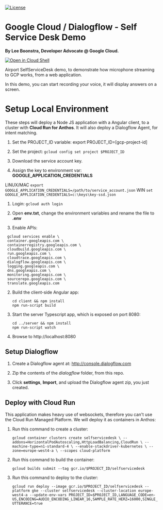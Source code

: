 [![License](https://img.shields.io/badge/License-Apache%202.0-blue.svg)](https://opensource.org/licenses/Apache-2.0)

# Google Cloud / Dialogflow - Self Service Desk Demo

**By Lee Boonstra, Developer Advocate @ Google Cloud.**

[![Open in Cloud Shell](http://gstatic.com/cloudssh/images/open-btn.svg)](https://console.cloud.google.com/cloudshell/editor?cloudshell_git_repo=https%3A%2F%2Fgithub.com%2Fsavelee%2Fselfservicedesk&cloudshell_tutorial=TUTORIAL.md)

Airport SelfServiceDesk demo, to demonstrate how microphone streaming to GCP works, from a web application.

In this demo, you can start recording your voice, it will display answers on a screen.

# Setup Local Environment

These steps will deploy a Node JS application with a Angular client, to a cluster with **Cloud Run for Anthos**.
It will also deploy a Dialogflow Agent, for intent matching.

1. Set the PROJECT_ID variable: export PROJECT_ID=[gcp-project-id]

1. Set the project: `gcloud config set project $PROJECT_ID`

1. Download the service account key.

1. Assign the key to environment var: **GOOGLE_APPLICATION_CREDENTIALS**

 LINUX/MAC
 `export GOOGLE_APPLICATION_CREDENTIALS=/path/to/service_account.json`
 WIN
 `set GOOGLE_APPLICATION_CREDENTIALS=c:\keys\key-ssd.json`

1. Login: `gcloud auth login`

1. Open **env.txt**, change the environment variables and rename the file to **.env**

1. Enable APIs:

 ```
  gcloud services enable \
  container.googleapis.com \ 
  containerregistry.googleapis.com \
  cloudbuild.googleapis.com \
  run.googleapis.com \
  cloudtrace.googleapis.com \
  dialogflow.googleapis.com \
  logging.googleapis.com \
  dns.googleapis.com \
  monitoring.googleapis.com \
  sourcerepo.googleapis.com \
  translate.googleapis.com
```

2. Build the client-side Angular app:
    
    ```
    cd client && npm install
    npm run-script build
    ```

3. Start the server Typescript app, which is exposed on port 8080:

    ```
    cd ../server && npm install
    npm run-script watch
    ```

4. Browse to http://localhost:8080

## Setup Dialogflow

1. Create a Dialogflow agent at: http://console.dialogflow.com

1. Zip the contents of the *dialogflow* folder, from this repo.

1. Click **settings**, **Import**, and upload the Dialogflow agent zip, you just created.

## Deploy with Cloud Run

This application makes heavy use of websockets,
therefore you can't use the Cloud Run Managed Platform.
We will deploy it as containers in Anthos:

1. Run this command to create a cluster:

    `gcloud container clusters create selfservicedesk \
  --addons=HorizontalPodAutoscaling,HttpLoadBalancing,CloudRun \
  --machine-type=n1-standard-4 \
  --enable-stackdriver-kubernetes \
  --zone=europe-west4-a \
  --scopes cloud-platform`

1. Run this command to build the container:
   
    `gcloud builds submit --tag gcr.io/$PROJECT_ID/selfservicedesk`

1. Run this command to deploy to the cluster:

    `gcloud run deploy --image gcr.io/$PROJECT_ID/selfservicedesk --platform gke --cluster selfservicedesk --cluster-location europe-west4-a --update-env-vars PROJECT_ID=$PROJECT_ID,LANGUAGE_CODE=en-US,ENCODING=AUDIO_ENCODING_LINEAR_16,SAMPLE_RATE_HERZ=16000,SINGLE_UTTERANCE=true`

